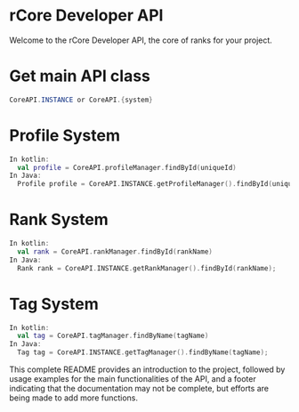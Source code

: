 # rCore Developer API

Welcome to the rCore Developer API, the core of ranks for your project.

# Get main API class
```java
CoreAPI.INSTANCE or CoreAPI.{system}
```

# Profile System
```kotlin
In kotlin:
  val profile = CoreAPI.profileManager.findById(uniqueId)
In Java: 
  Profile profile = CoreAPI.INSTANCE.getProfileManager().findById(uniqueId);
```

# Rank System
```kotlin
In kotlin:
  val rank = CoreAPI.rankManager.findById(rankName)
In Java: 
  Rank rank = CoreAPI.INSTANCE.getRankManager().findById(rankName);
```

# Tag System
```kotlin
In kotlin:
  val tag = CoreAPI.tagManager.findByName(tagName)
In Java: 
  Tag tag = CoreAPI.INSTANCE.getTagManager().findByName(tagName);
```

This complete README provides an introduction to the project, followed by usage examples for the main functionalities of the API, and a footer indicating that the documentation may not be complete, but efforts are being made to add more functions.
